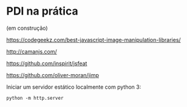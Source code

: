 # PDI na prática

\(em construção\)

https://codegeekz.com/best-javascript-image-manipulation-libraries/

http://camanjs.com/

https://github.com/inspirit/jsfeat

https://github.com/oliver-moran/jimp

Iniciar um servidor estático localmente com python 3:

```
python -m http.server
```



